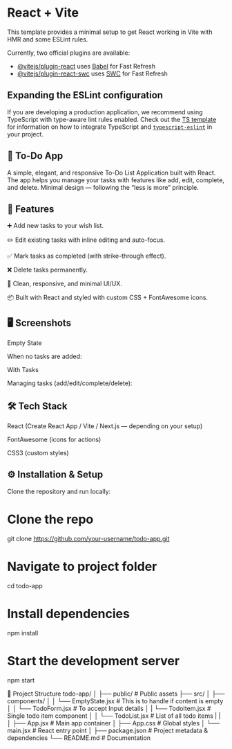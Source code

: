 # React + Vite

This template provides a minimal setup to get React working in Vite with HMR and some ESLint rules.

Currently, two official plugins are available:

- [@vitejs/plugin-react](https://github.com/vitejs/vite-plugin-react/blob/main/packages/plugin-react) uses [Babel](https://babeljs.io/) for Fast Refresh
- [@vitejs/plugin-react-swc](https://github.com/vitejs/vite-plugin-react/blob/main/packages/plugin-react-swc) uses [SWC](https://swc.rs/) for Fast Refresh

## Expanding the ESLint configuration

If you are developing a production application, we recommend using TypeScript with type-aware lint rules enabled. Check out the [TS template](https://github.com/vitejs/vite/tree/main/packages/create-vite/template-react-ts) for information on how to integrate TypeScript and [`typescript-eslint`](https://typescript-eslint.io) in your project.

## 📝 To-Do App

A simple, elegant, and responsive To-Do List Application built with React.
The app helps you manage your tasks with features like add, edit, complete, and delete.
Minimal design — following the “less is more” principle.

## 🚀 Features

➕ Add new tasks to your wish list.

✏️ Edit existing tasks with inline editing and auto-focus.

✅ Mark tasks as completed (with strike-through effect).

❌ Delete tasks permanently.

🎨 Clean, responsive, and minimal UI/UX.

📦 Built with React and styled with custom CSS + FontAwesome icons.

## 🖥️ Screenshots

Empty State

When no tasks are added:

With Tasks

Managing tasks (add/edit/complete/delete):

## 🛠️ Tech Stack

React (Create React App / Vite / Next.js — depending on your setup)

FontAwesome (icons for actions)

CSS3 (custom styles)

## ⚙️ Installation & Setup

Clone the repository and run locally:

# Clone the repo

git clone https://github.com/your-username/todo-app.git

# Navigate to project folder

cd todo-app

# Install dependencies

npm install

# Start the development server

npm start

📂 Project Structure
todo-app/
│
├── public/ # Public assets
├── src/
│ ├── components/
│ │ └── EmptyState.jsx # This is to handle if content is empty
│ │ └── TodoForm.jsx # To accept Input details
│ | └── TodoItem.jsx # Single todo item component
│ │ └── TodoList.jsx # List of all todo items
| |  
│ ├── App.jsx # Main app container
│ ├── App.css # Global styles
│ └── main.jsx # React entry point
│
├── package.json # Project metadata & dependencies
└── README.md # Documentation
